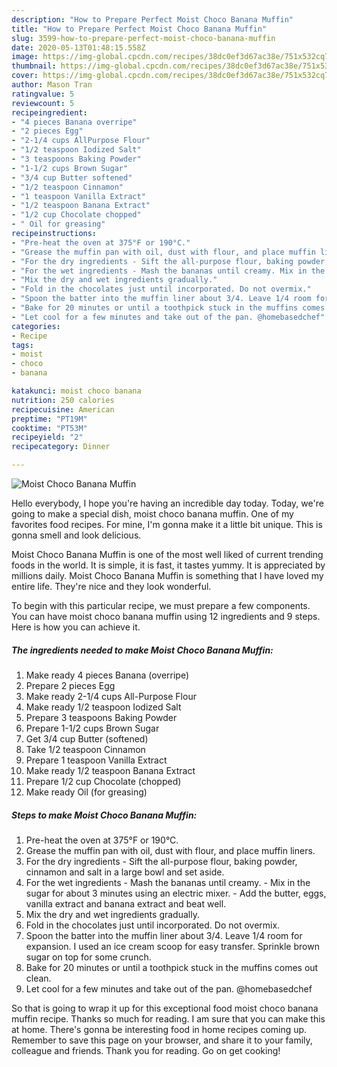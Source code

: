 ```yaml
---
description: "How to Prepare Perfect Moist Choco Banana Muffin"
title: "How to Prepare Perfect Moist Choco Banana Muffin"
slug: 3599-how-to-prepare-perfect-moist-choco-banana-muffin
date: 2020-05-13T01:48:15.558Z
image: https://img-global.cpcdn.com/recipes/38dc0ef3d67ac38e/751x532cq70/moist-choco-banana-muffin-recipe-main-photo.jpg
thumbnail: https://img-global.cpcdn.com/recipes/38dc0ef3d67ac38e/751x532cq70/moist-choco-banana-muffin-recipe-main-photo.jpg
cover: https://img-global.cpcdn.com/recipes/38dc0ef3d67ac38e/751x532cq70/moist-choco-banana-muffin-recipe-main-photo.jpg
author: Mason Tran
ratingvalue: 5
reviewcount: 5
recipeingredient:
- "4 pieces Banana overripe"
- "2 pieces Egg"
- "2-1/4 cups AllPurpose Flour"
- "1/2 teaspoon Iodized Salt"
- "3 teaspoons Baking Powder"
- "1-1/2 cups Brown Sugar"
- "3/4 cup Butter softened"
- "1/2 teaspoon Cinnamon"
- "1 teaspoon Vanilla Extract"
- "1/2 teaspoon Banana Extract"
- "1/2 cup Chocolate chopped"
- " Oil for greasing"
recipeinstructions:
- "Pre-heat the oven at 375°F or 190°C."
- "Grease the muffin pan with oil, dust with flour, and place muffin liners."
- "For the dry ingredients - Sift the all-purpose flour, baking powder, cinnamon and salt in a large bowl and set aside."
- "For the wet ingredients - Mash the bananas until creamy. Mix in the sugar for about 3 minutes using an electric mixer. Add the butter, eggs, vanilla extract and banana extract and beat well."
- "Mix the dry and wet ingredients gradually."
- "Fold in the chocolates just until incorporated. Do not overmix."
- "Spoon the batter into the muffin liner about 3/4. Leave 1/4 room for expansion. I used an ice cream scoop for easy transfer. Sprinkle brown sugar on top for some crunch."
- "Bake for 20 minutes or until a toothpick stuck in the muffins comes out clean."
- "Let cool for a few minutes and take out of the pan. @homebasedchef"
categories:
- Recipe
tags:
- moist
- choco
- banana

katakunci: moist choco banana 
nutrition: 250 calories
recipecuisine: American
preptime: "PT19M"
cooktime: "PT53M"
recipeyield: "2"
recipecategory: Dinner

---
```



![Moist Choco Banana Muffin](https://img-global.cpcdn.com/recipes/38dc0ef3d67ac38e/751x532cq70/moist-choco-banana-muffin-recipe-main-photo.jpg)

Hello everybody, I hope you're having an incredible day today. Today, we're going to make a special dish, moist choco banana muffin. One of my favorites food recipes. For mine, I'm gonna make it a little bit unique. This is gonna smell and look delicious.

Moist Choco Banana Muffin is one of the most well liked of current trending foods in the world. It is simple, it is fast, it tastes yummy. It is appreciated by millions daily. Moist Choco Banana Muffin is something that I have loved my entire life. They're nice and they look wonderful.




To begin with this particular recipe, we must prepare a few components. You can have moist choco banana muffin using 12 ingredients and 9 steps. Here is how you can achieve it.

<!--inarticleads1-->

##### The ingredients needed to make Moist Choco Banana Muffin:

1. Make ready 4 pieces Banana (overripe)
1. Prepare 2 pieces Egg
1. Make ready 2-1/4 cups All-Purpose Flour
1. Make ready 1/2 teaspoon Iodized Salt
1. Prepare 3 teaspoons Baking Powder
1. Prepare 1-1/2 cups Brown Sugar
1. Get 3/4 cup Butter (softened)
1. Take 1/2 teaspoon Cinnamon
1. Prepare 1 teaspoon Vanilla Extract
1. Make ready 1/2 teaspoon Banana Extract
1. Prepare 1/2 cup Chocolate (chopped)
1. Make ready  Oil (for greasing)




<!--inarticleads2-->

##### Steps to make Moist Choco Banana Muffin:

1. Pre-heat the oven at 375°F or 190°C.
1. Grease the muffin pan with oil, dust with flour, and place muffin liners.
1. For the dry ingredients - Sift the all-purpose flour, baking powder, cinnamon and salt in a large bowl and set aside.
1. For the wet ingredients - Mash the bananas until creamy. - Mix in the sugar for about 3 minutes using an electric mixer. - Add the butter, eggs, vanilla extract and banana extract and beat well.
1. Mix the dry and wet ingredients gradually.
1. Fold in the chocolates just until incorporated. Do not overmix.
1. Spoon the batter into the muffin liner about 3/4. Leave 1/4 room for expansion. I used an ice cream scoop for easy transfer. Sprinkle brown sugar on top for some crunch.
1. Bake for 20 minutes or until a toothpick stuck in the muffins comes out clean.
1. Let cool for a few minutes and take out of the pan. @homebasedchef




So that is going to wrap it up for this exceptional food moist choco banana muffin recipe. Thanks so much for reading. I am sure that you can make this at home. There's gonna be interesting food in home recipes coming up. Remember to save this page on your browser, and share it to your family, colleague and friends. Thank you for reading. Go on get cooking!
